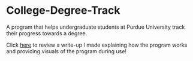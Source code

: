 # College-Degree-Track
A program that helps undergraduate students at Purdue University track their progress towards a degree. <p>Click <u><a href="https://docs.google.com/document/d/18lAMJUns-sj8E_dM8OXYOStLUBUQo8pKTyZCC9M6vhE/edit?usp=sharing" target="_blank" class="text-dark">here</a></u> to review a write-up I made explaining how the program works and providing visuals of the program during use!
</p>


